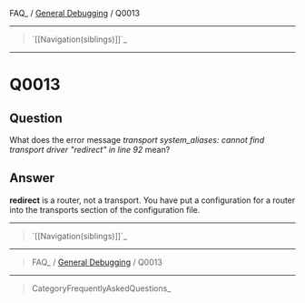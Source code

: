 FAQ\_ / [General Debugging](FAQ/General_Debugging) / Q0013

* * * * *

> \`[[Navigation(siblings)]]\`\_

* * * * *

Q0013
=====

Question
--------

What does the error message *transport system\_aliases: cannot find
transport driver "redirect" in line 92* mean?

Answer
------

**redirect** is a router, not a transport. You have put a configuration
for a router into the transports section of the configuration file.

* * * * *

> \`[[Navigation(siblings)]]\`\_

* * * * *

> FAQ\_ / [General Debugging](FAQ/General_Debugging) / Q0013

* * * * *

> CategoryFrequentlyAskedQuestions\_
